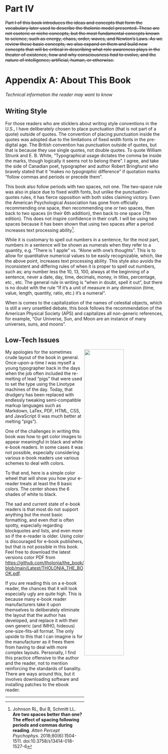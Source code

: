 # Part IV
~~Part I of this book introduces the ideas and concepts that form the vocabulary later used to describe the tholonic model presented.  These are not esoteric or niche concepts, but the most fundamental concepts known to science, such as energy, chaos, order, waves, and Newton’s Laws.  As we review these basic concepts, we also expand on them and build new concepts that will be critical in describing what role awareness plays in the theater of existence, how and why consciousness *had* to evolve, and the nature of intelligence; artificial, human, or otherwise.~~
<div style='page-break-after: always; break-after: always;'></div>

# Appendix A: About This Book

###### Technical information the reader may want to know

## Writing Style

For those readers who are sticklers about writing style conventions in the U.S., I have deliberately chosen to place punctuation (that is not part of a quote) outside of quotes.  The convention of placing punctuation inside the quotes was adopted due to the limitations of fixed width fonts in the pre-digital age.  The British convention has punctuation outside of quotes, but that is because they use single quotes, not double quotes.  To quote William Strunk and E. B. White, “Typographical usage dictates the comma be inside the marks, though logically it seems not to belong there”.  I agree, and take the side of Canadian poet, typographer and author Robert Bringhurst who bravely stated that it “makes no *typographic* difference” if quotation marks “follow commas and periods or precede them”. 

This book also follow periods with two spaces, not one.  The two-space rule was also in place due to fixed width fonts, but unlike the punctuation-quotes rules, it has fierce opposition with both sides claiming victory. Even the American Psychological Association has gone from officially recommending one space, then recommending one *or* two spaces, then back to two spaces (in their 6th addition), then back to one space (7th edition). This does not inspire confidence in their craft. I will be using two spaces because it has been shown that using two spaces after a period increases text processing ability[^1].  

While it is customary to spell out numbers in a sentence, for the most part, numbers in a sentence will be shown as numerals when they refer to a quantity, e.g. “There is 1 apple” vs. “Alone with one’s thoughts”. This is to allow for quantitative numerical values to be easily recognizable, which, like the above point, increases text processing ability.  This style also avoids the inconsistent and differing rules of when it is proper to spell out numbers, such as; any number less the 10, 13, 100, always at the beginning of a sentence, never a date, day, time, decimals, money, in titles, percentage, etc., etc.  The general rule in writing is “when in doubt, spell it out”, but there is no doubt with the rule “If it’s a unit of measure in any dimension (time, value, length, quantity, ratio, etc.) it’s a numeral”.

When is comes to the capitalization of the names of celestial objects, which is still a very unsettled debate, this book follows the recommendation of the American Physical Society (APS) and capitalizes all non-generic references, for example, “Our Universe, Sun, and Moon are an instance of many universes, suns, and moons”.

## Low-Tech Issues

<img src="../Images/colorwheelchart.png" style="float:right;width:50%;"/>My apologies for the sometimes crude layout of the book in general. Once-upon-a-time I was myself a young typographer back in the days when the job often included the re-melting of lead “pigs” that were used to set the type using the Linotype machines of the day. Today, that drudgery has been replaced with endlessly tweaking semi-compatible markup languages such as Markdown, LaTex, PDF, HTML, CSS, and JavaScript (I was much better at melting “pigs”).

One of the challenges in writing this book was how to get color images to appear meaningful in black and white e-book readers.  In some cases it was not possible, especially considering various e-book readers use various schemes to deal with colors.  

To that end, here is a simple color wheel that will show you how your e-reader treats at least the 6 basic colors. The center shows the 6 shades of white to black.

The sad and current state of e-book readers is that most do not support anything but the most basic formatting, and even *that* is often spotty, especially regarding blockquotes and lists, and even more so if the e-reader is older.  Using color is discouraged for e-book publishers, but that is not possible in this book. Feel free to download the latest versions color PDF from https://github.com/tholonia/the_book/blob/main/Latest/THOLONIA_THE_BOOK.pdf.

If you are reading this on a e-book reader, the chances that it will look especially ugly are quite high.  This is because many e-book reader manufacturers take it upon themselves to deliberately eliminate the layout that the author has developed, and replace it with their own generic (and IMHO, hideous) one-size-fits-all format.  The only upside to this that I can imagine is for the manufacturer as it frees them from having to deal with more complex layouts.  Personally, I find this practice offensive to the author and the reader,  not to mention reinforcing the standards of banality.  There are ways around this, but it involves downloading software and installing patches to the ebook reader.   

<hr>

[^1]: Johnson RL, Bui B, Schmitt LL. **Are two spaces better than one? The effect of spacing following periods and commas during reading**. *Atten Percept Psychophys*. 2018;80(6):1504-1511. doi:10.3758/s13414-018-1527-6


